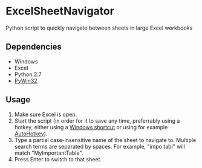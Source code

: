 # ExcelSheetNavigator
Python script to quickly navigate between sheets in large Excel workbooks

## Dependencies
- Windows
- Excel
- Python 2.7
- [PyWin32](http://sourceforge.net/projects/pywin32/)

## Usage
1. Make sure Excel is open.
2. Start the script (in order for it to save any time, preferrably using a hotkey, either using a [Windows shortcut](http://windows.microsoft.com/en-us/windows/create-keyboard-shortcuts-open-programs#1TC=windows-7) or using for example [AutoHotkey](http://www.autohotkey.com/)).
3. Type a partial case-insensitive name of the sheet to navigate to. Multiple search terms are separated by spaces. For example, "impo tabl" will match "MyImportantTable".
4. Press Enter to switch to that sheet.

